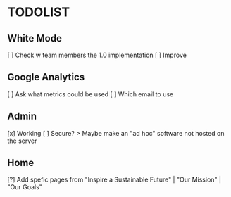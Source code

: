 # TODOLIST

## White Mode
[ ] Check w team members the 1.0 implementation
[ ] Improve

## Google Analytics
[ ] Ask what metrics could be used
[ ] Which email to use

## Admin
[x] Working
[ ] Secure? > Maybe make an "ad hoc" software not hosted on the server

## Home
[?] Add spefic pages from "Inspire a Sustainable Future" | "Our Mission" | "Our Goals"
